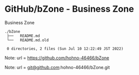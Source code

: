 # GitHub/bZone - Business Zone

Business Zone

    ./bZone
     ├──   README.md
     └──   README.md.old
     
     0 directories, 2 files (Sun Jul 10 12:22:49 JST 2022)


Note:	url = https://github.com/hohno-46466/bZone

Note:	url = git@github.com:hohno-46466/bZone.git

